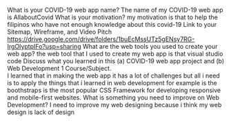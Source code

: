 What is your COVID-19 web app name?
The name of my COVID-19 web app is AllaboutCovid
What is your motivation?
my motivation is that to help the filipinos who have not enough knowledge about this covid-19
Link to your Sitemap, Wireframe, and Video Pitch
https://drive.google.com/drive/folders/1buEcMssUTz5gENsy7RG-IrgOIyptpIFo?usp=sharing
What are the web tools you used to create your web app?
the web tool that I used to create my web app is that visual studio code
Discuss what you learned in this (a) COVID-19 web app project and (b) Web Development 1 Course/Subject.  
I learned that in making the web app it has a lot of challenges but all i need is to apply the things that i learned in web development for example is the boothstraps is the most popular CSS Framework for developing responsive and mobile-first websites. 
What is something you need to improve on Web Development?
I need to improve my web designing because i think my web design is lack of design
